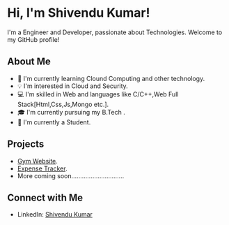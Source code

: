 # Hi, I'm Shivendu Kumar!

I'm a Engineer and Developer, passionate about Technologies. Welcome to my GitHub profile!

## About Me

- 🌱 I'm currently learning Clound Computing and other technology.
- 💡 I'm interested in Cloud and Security.
- 💻 I'm skilled in Web and languages like C/C++,Web Full Stack[Html,Css,Js,Mongo etc.].
- 🎓 I'm currently pursuing my B.Tech .
- 🔭 I'm currently a Student. 

## Projects

- [Gym Website]( https://shivendu-kr.github.io/Gym_site1/ ).
- [Expense Tracker](https://shivendu-kr.github.io/Expense_Tracker/).
- More coming soon..............................

## Connect with Me

- LinkedIn: [Shivendu Kumar](https://www.linkedin.com/in/shivendu-kumar-mandal-969134212/)
